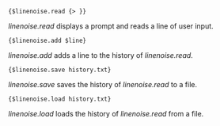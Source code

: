 
    {$linenoise.read {> }}

*linenoise.read* displays a prompt and reads a line of user input.

    {$linenoise.add $line}

*linenoise.add* adds a line to the history of *linenoise.read*.

    {$linenoise.save history.txt}

*linenoise.save* saves the history of *linenoise.read* to a file.

    {$linenoise.load history.txt}

*linenoise.load* loads the history of *linenoise.read* from a file.
